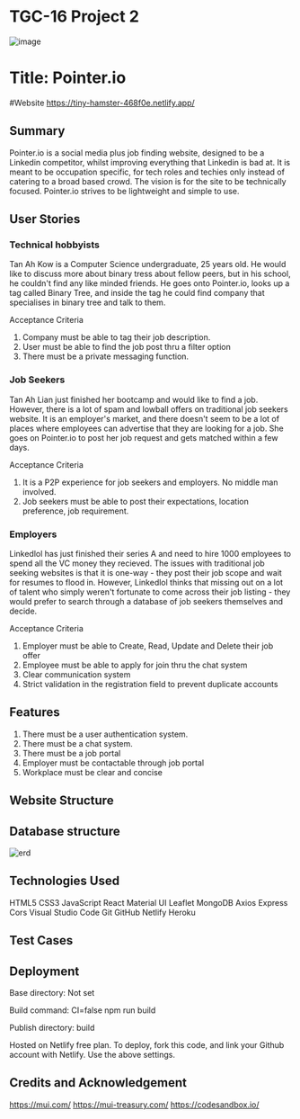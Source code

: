 # TGC-16 Project 2
![image](https://user-images.githubusercontent.com/26456566/162624829-b9c2e031-1901-4ded-b3b6-cf3b6d80f4b0.png)


# Title: Pointer.io
#Website
https://tiny-hamster-468f0e.netlify.app/
## Summary

Pointer.io is a social media plus job finding website, designed to be a Linkedin competitor, whilst improving everything that Linkedin is bad at. It is meant to be occupation specific, for tech roles and techies only instead of catering to a broad based crowd. The vision is for the site to be technically focused. Pointer.io strives to be lightweight and simple to use. 

## User Stories

### Technical hobbyists

Tan Ah Kow is a Computer Science undergraduate, 25 years old. He would like to discuss more about binary tress about fellow peers, but in his school, he couldn't find any like minded friends. He goes onto Pointer.io, looks up a tag called Binary Tree, and inside the tag he could find company that specialises in binary tree and talk to them.

Acceptance Criteria
1. Company must be able to tag their job description.
2. User must be able to find the job post thru a filter option
3. There must be a private messaging function.



### Job Seekers
Tan Ah Lian just finished her bootcamp and would like to find a job. However, there is a lot of spam and lowball offers on traditional job seekers website. It is an employer's market, and there doesn't seem to be a lot of places where employees can advertise that they are looking for a job. She goes on Pointer.io to post her job request and gets matched within a few days.

Acceptance Criteria
1. It is a P2P experience for job seekers and employers. No middle man involved. 
2. Job seekers must be able to post their expectations, location preference, job requirement. 

### Employers
Linkedlol has just finished their series A and need to hire 1000 employees to spend all the VC money they recieved. The issues with traditional job seeking websites is that it is one-way - they post their job scope and wait for resumes to flood in. However, Linkedlol thinks that missing out on a lot of talent who simply weren't fortunate to come across their job listing - they would prefer to search through a database of job seekers themselves and decide.

Acceptance Criteria
1. Employer must be able to Create, Read, Update and Delete their job offer
2. Employee must be able to apply for join thru the chat system
3. Clear communication system
4. Strict validation in the registration field to prevent duplicate accounts

## Features

1. There must be a user authentication system.
2. There must be a chat system. 
3. There must be a job portal
4. Employer must be contactable through job portal
5. Workplace must be clear and concise


## Website Structure

## Database structure
![erd](https://user-images.githubusercontent.com/26456566/162623718-81b6e508-be51-4fb4-a2e0-f5f86f90fdb2.png)
## Technologies Used

HTML5
CSS3
JavaScript
React
Material UI
Leaflet
MongoDB
Axios
Express
Cors
Visual Studio Code
Git
GitHub
Netlify
Heroku

## Test Cases

## Deployment



Base directory: Not set

Build command: CI=false npm run build

Publish directory: build

Hosted on Netlify free plan. To deploy, fork this code, and link your Github account with Netlify. Use the above settings. 

## Credits and Acknowledgement
https://mui.com/
https://mui-treasury.com/
https://codesandbox.io/
